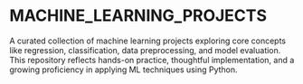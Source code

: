 # MACHINE_LEARNING_PROJECTS
A curated collection of machine learning projects exploring core concepts like regression, classification, data preprocessing, and model evaluation. This repository reflects hands-on practice, thoughtful implementation, and a growing proficiency in applying ML techniques using Python.

